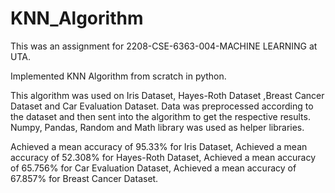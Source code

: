 # KNN_Algorithm

This was an assignment for 2208-CSE-6363-004-MACHINE LEARNING at UTA.

Implemented KNN Algorithm from scratch in python.

This algorithm was used on Iris Dataset, Hayes-Roth Dataset ,Breast Cancer Dataset and Car Evaluation Dataset.
Data was preprocessed according to the dataset and then sent into the algorithm to get the respective results.
Numpy, Pandas, Random and Math library was used as helper libraries.

Achieved a mean accuracy of 95.33% for Iris Dataset, Achieved a mean accuracy of  52.308% for Hayes-Roth Dataset, Achieved a mean accuracy of 65.756% for Car Evaluation Dataset, Achieved a mean accuracy of 67.857% for Breast Cancer Dataset.